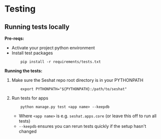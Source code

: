 # Testing

## Running tests locally

**Pre-reqs:**
- Activate your project python environment
- Install test packages
    ```
        pip install -r requirements/tests.txt
    ```

**Running the tests:**
1. Make sure the Seshat repo root directory is in your PYTHONPATH
    ```
        export PYTHONPATH="${PYTHONPATH}:/path/to/seshat"
    ```
2. Run tests for apps
    ```
        python manage.py test <app name> --keepdb
    ```
    - Where `<app name>` is e.g. `seshat.apps.core` (or leave this off to run all tests)
    - `--keepdb` ensures you can rerun tests quickly if the setup hasn't changed